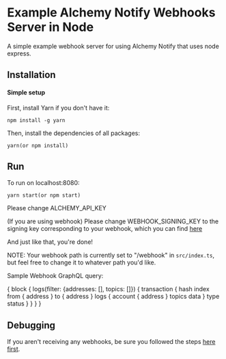 # Example Alchemy Notify Webhooks Server in Node

A simple example webhook server for using Alchemy Notify that uses node express.

## Installation

#### Simple setup

First, install Yarn if you don't have it:

```
npm install -g yarn
```

Then, install the dependencies of all packages:

```
yarn(or npm install)
```

## Run

To run on localhost:8080:

```
yarn start(or npm start)
```

Please change ALCHEMY_API_KEY

(If you are using webhook) Please change WEBHOOK_SIGNING_KEY to the signing key corresponding to your webhook, which you can find [here](https://docs.alchemy.com/alchemy/enhanced-apis/notify-api/using-notify#1.-find-your-signing-key)

And just like that, you're done!

NOTE: Your webhook path is currently set to "/webhook" in `src/index.ts`, but feel free to change it to whatever path you'd like.

Sample Webhook GraphQL query:

{
    block {
      logs(filter: {addresses: [], topics: []}) {
        transaction {
          hash
          index
          from {
            address
          }
          to {
            address
          }
          logs {
            account {
              address
            }
            topics
            data
          }
          type
          status
        }
      }
    }
  }

## Debugging

If you aren't receiving any webhooks, be sure you followed the steps [here first](https://github.com/alchemyplatform/#readme).
